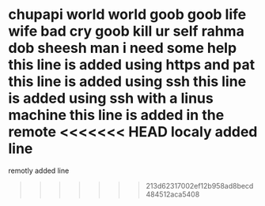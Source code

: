 chupapi world
world goob 
goob life
wife bad
cry goob
kill ur self
rahma dob
sheesh man i need some help
this line is added using https and pat
this line is added using ssh 
this line is added using ssh with a linus machine
this line is added in the remote
<<<<<<< HEAD
localy added line
=======
remotly added line
>>>>>>> 213d62317002ef12b958ad8becd484512aca5408
